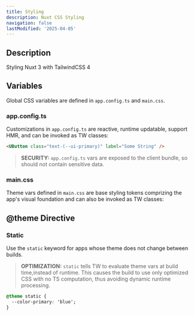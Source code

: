 ```yaml
---
title: Styling
description: Nuxt CSS Styling
navigation: false
lastModified: '2025-04-05'
---
```




## Description

Styling Nuxt 3 with TailwindCSS 4

## Variables

Global CSS variables are defined in `app.config.ts` and `main.css`.

### app.config.ts

Customizations in `app.config.ts` are reactive, runtime updatable, support HMR, and can be invoked as TW classes:

```html
<UButton class="text-(--ui-primary)" label="Some String" />
```

>**SECURITY:** `app.config.ts` vars are exposed to the client bundle, so should not contain sensitive data.

### main.css

Theme vars defined in `main.css` are base styling tokens comprizing the app's visual foundation and can also be invoked as TW classes:

## @theme Directive

### Static

Use the `static` keyword for apps whose theme does not change between builds.

> **OPTIMIZATION:**
> `static` tells TW to evaluate theme vars at build time,instead of runtime.  This causes the build to use only optimized CSS with no TS computation, thus avoiding dynamic runtime processing.

```css
@theme static {
  --color-primary: 'blue';
}
```
